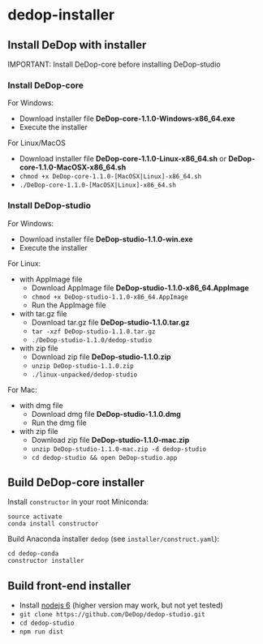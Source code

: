 # dedop-installer

## Install DeDop with installer

IMPORTANT: Install DeDop-core before installing DeDop-studio

### Install DeDop-core

For Windows:
* Download installer file **DeDop-core-1.1.0-Windows-x86_64.exe**
* Execute the installer

For Linux/MacOS
* Download installer file **DeDop-core-1.1.0-Linux-x86_64.sh** or **DeDop-core-1.1.0-MacOSX-x86_64.sh**
* `chmod +x DeDop-core-1.1.0-[MacOSX|Linux]-x86_64.sh`
* `./DeDop-core-1.1.0-[MacOSX|Linux]-x86_64.sh`

### Install DeDop-studio

For Windows:
* Download installer file **DeDop-studio-1.1.0-win.exe**
* Execute the installer

For Linux:
* with AppImage file
  * Download AppImage file **DeDop-studio-1.1.0-x86_64.AppImage**
  * `chmod +x DeDop-studio-1.1.0-x86_64.AppImage`
  * Run the AppImage file
* with tar.gz file
  * Download tar.gz file **DeDop-studio-1.1.0.tar.gz**
  * `tar -xzf DeDop-studio-1.1.0.tar.gz`
  * `./DeDop-studio-1.1.0/dedop-studio`
* with zip file
  * Download zip file **DeDop-studio-1.1.0.zip**
  * `unzip DeDop-studio-1.1.0.zip`
  * `./linux-unpacked/dedop-studio`

For Mac:
* with dmg file
  * Download dmg file **DeDop-studio-1.1.0.dmg**
  * Run the dmg file
* with zip file
  * Download zip file **DeDop-studio-1.1.0-mac.zip**
  * `unzip DeDop-studio-1.1.0-mac.zip -d dedop-studio`
  * `cd dedop-studio && open DeDop-studio.app`

## Build DeDop-core installer

Install `constructor` in your root Miniconda:

    source activate
    conda install constructor


Build Anaconda installer `dedop` (see `installer/construct.yaml`):

    cd dedop-conda
    constructor installer
    
## Build front-end installer

* Install [nodejs 6](https://nodejs.org/en/download/) (higher version may work, but not yet tested)
* `git clone https://github.com/DeDop/dedop-studio.git`
* `cd dedop-studio`
* `npm run dist`

